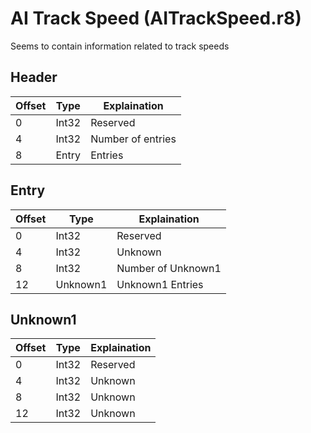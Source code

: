 # AI Track Speed (AITrackSpeed.r8)

Seems to contain information related to track speeds

## Header

| Offset | Type  | Explaination      |
| ------ | ----- | ----------------- |
| 0      | Int32 | Reserved          |
| 4      | Int32 | Number of entries |
| 8      | Entry | Entries           |

## Entry

| Offset | Type     | Explaination       |
| ------ | -------- | ------------------ |
| 0      | Int32    | Reserved           |
| 4      | Int32    | Unknown            |
| 8      | Int32    | Number of Unknown1 |
| 12     | Unknown1 | Unknown1 Entries   |

## Unknown1

| Offset | Type  | Explaination |
| ------ | ----- | ------------ |
| 0      | Int32 | Reserved     |
| 4      | Int32 | Unknown      |
| 8      | Int32 | Unknown      |
| 12     | Int32 | Unknown      |
